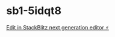 # sb1-5idqt8

[Edit in StackBlitz next generation editor ⚡️](https://stackblitz.com/~/github.com/whatcrypto/sb1-5idqt8)